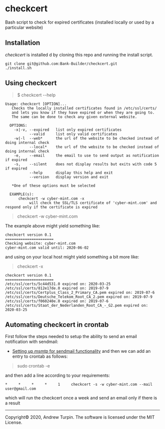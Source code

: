# checkcert
Bash script to check for expired certificates (installed locally or used by a particular website)

## Installation
*checkcert* is installed d by cloning this repo and running the install script.
```
git clone git@github.com:Bank-Builder/checkcert.git
./install.sh
```
## Using checkcert

> $ checkcert --help

```
Usage: checkcert [OPTION]...
   Checks the locally installed certificates found in /etc/ssl/certs/
   and lets you know if they have expired or when they are going to.
   The same can be done to check any given external website.
 
  OPTIONS:
    -x|-v, --expired   list only expired certificates
           --valid     list only valid certificates
    -w|-l  --web*      the url of the website to be checked instead of doing internal check
           --local*    the url of the website to be checked instead of doing internal check
    -e,    --email     the email to use to send output as notification if expired
    -s,    --silent    does not display results but exits with code 5 if expired
           --help      display this help and exit
           --version   display version and exit

   *One of these options must be selected

  EXAMPLE(s):
      checkcert -w cyber-mint.com -x
           will check the SSL/TLS certificate of 'cyber-mint.com' and respond only if the certificate is expired

```

> checkcert -w cyber-mint.com

The example above might yield something like:
```
checkcert version 0.1
======================
Checking website: cyber-mint.com
cyber-mint.com valid until: 2020-06-02
```

and using on your local host might yield something a bit more like:

> checkcert -x

```
checkcert version 0.1
======================
/etc/ssl/certs/5c44d531.0 expired on: 2020-03-25
/etc/ssl/certs/812e17de.0 expired on: 2019-07-9
/etc/ssl/certs/Certplus_Class_2_Primary_CA.pem expired on: 2019-07-6
/etc/ssl/certs/Deutsche_Telekom_Root_CA_2.pem expired on: 2019-07-9
/etc/ssl/certs/f060240e.0 expired on: 2019-07-6
/etc/ssl/certs/Staat_der_Nederlanden_Root_CA_-_G2.pem expired on: 2020-03-25
```

## Automating checkcert in crontab
First follow the steps needed to setup the ability to send an email notification with sendmail:
* [Setting up *msmtp* for sendmail functionality](./example/msmtp.md)
and then we can add an entry to crontab as follows:

> sudo crontab -e

and then add a line according to your requirements:
```
*     *     *     *     1     checkcert -s -w cyber-mint.com --mail user@gmail.com
```
which will run the checkcert once a week and send an email only if there is a result

---
Copyright&copy; 2020, Andrew Turpin. The software is licensed under the MIT License.
